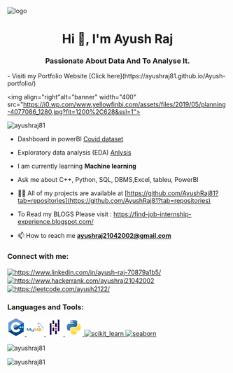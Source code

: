 ![logo](https://www.iiba.org/globalassets/iiba-analyst-catalyst/images/here-is-some-information-about-what-a-big-data-analyst-is-and-does-social.jpg)
<h1 align="center">Hi 👋, I'm Ayush Raj</h1>
<h3 align="center">Passionate About Data And To Analyse It.</h3>
- Visiti my Portfolio Website [Click here](https://ayushraj81.github.io/Ayush-portfolio/)

 
<img align="right"alt="banner" width="400" src="https://i0.wp.com/www.yellowfinbi.com/assets/files/2019/05/planning-4077086_1280.jpg?fit=1200%2C628&ssl=1">

<p align="left"> <img src="https://komarev.com/ghpvc/?username=ayushraj81&label=Profile%20views&color=0e75b6&style=flat" alt="ayushraj81" /> </p>

- Dashboard in powerBI [Covid dataset](https://app.powerbi.com/view?r=eyJrIjoiYTFlZTE1NGYtYjIzZS00OGM5LWE0MjEtZWYxODEzNTcxMDUwIiwidCI6ImUxNGU3M2ViLTUyNTEtNDM4OC04ZDY3LThmOWYyZTJkNWE0NiIsImMiOjEwfQ%3D%3D&pageName=ReportSection)



- Exploratory data analysis (EDA) [Anlysis](https://jovian.com/ayushraj21042002/sales-anlysis)
- I am currently learning **Machine learning**
- Ask me about C++, Python, SQL, DBMS,Excel, tableu, PowerBI
- 👨‍💻 All of my projects are available at [https://github.com/AyushRaj81?tab=repositories](https://github.com/AyushRaj81?tab=repositories)
- To Read my BLOGS Please visit : https://find-job-internship-experience.blogspot.com/
- 📫 How to reach me **ayushraj21042002@gmail.com**

<h3 align="left">Connect with me:</h3>
<p align="left">
<a href="https://linkedin.com/in/https://www.linkedin.com/in/ayush-raj-70879a1b5/" target="blank"><img align="center" src="https://raw.githubusercontent.com/rahuldkjain/github-profile-readme-generator/master/src/images/icons/Social/linked-in-alt.svg" alt="https://www.linkedin.com/in/ayush-raj-70879a1b5/" height="30" width="40" /></a>
<a href="https://www.hackerrank.com/https://www.hackerrank.com/ayushraj21042002" target="blank"><img align="center" src="https://raw.githubusercontent.com/rahuldkjain/github-profile-readme-generator/master/src/images/icons/Social/hackerrank.svg" alt="https://www.hackerrank.com/ayushraj21042002" height="30" width="40" /></a>
<a href="https://www.leetcode.com/https://leetcode.com/ayush2122/" target="blank"><img align="center" src="https://raw.githubusercontent.com/rahuldkjain/github-profile-readme-generator/master/src/images/icons/Social/leet-code.svg" alt="https://leetcode.com/ayush2122/" height="30" width="40" /></a>
</p>

<h3 align="left">Languages and Tools:</h3>
<p align="left"> <a href="https://www.w3schools.com/cpp/" target="_blank" rel="noreferrer"> <img src="https://raw.githubusercontent.com/devicons/devicon/master/icons/cplusplus/cplusplus-original.svg" alt="cplusplus" width="40" height="40"/> </a> <a href="https://www.mysql.com/" target="_blank" rel="noreferrer"> <img src="https://raw.githubusercontent.com/devicons/devicon/master/icons/mysql/mysql-original-wordmark.svg" alt="mysql" width="40" height="40"/> </a> <a href="https://pandas.pydata.org/" target="_blank" rel="noreferrer"> <img src="https://raw.githubusercontent.com/devicons/devicon/2ae2a900d2f041da66e950e4d48052658d850630/icons/pandas/pandas-original.svg" alt="pandas" width="40" height="40"/> </a> <a href="https://www.python.org" target="_blank" rel="noreferrer"> <img src="https://raw.githubusercontent.com/devicons/devicon/master/icons/python/python-original.svg" alt="python" width="40" height="40"/> </a> <a href="https://scikit-learn.org/" target="_blank" rel="noreferrer"> <img src="https://upload.wikimedia.org/wikipedia/commons/0/05/Scikit_learn_logo_small.svg" alt="scikit_learn" width="40" height="40"/> </a> <a href="https://seaborn.pydata.org/" target="_blank" rel="noreferrer"> <img src="https://seaborn.pydata.org/_images/logo-mark-lightbg.svg" alt="seaborn" width="40" height="40"/> </a> </p>

<p><img align="center" src="https://github-readme-stats.vercel.app/api/top-langs?username=ayushraj81&show_icons=true&locale=en&layout=compact" alt="ayushraj81" /></p>

<p><img align="center" src="https://github-readme-streak-stats.herokuapp.com/?user=ayushraj81&" alt="ayushraj81" /></p>
